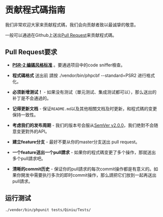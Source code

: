 # 贡献程式碼指南

我们非常欢迎大家来贡献程式碼，我们会向贡献者致以最诚挚的敬意。

一般可以通過在Github上送出[Pull Request](https://github.com/qiniu/php-sdk)来贡献程式碼。

## Pull Request要求

- **[PSR-2 编碼风格标准](https://github.com/php-fig/fig-standards/blob/master/accepted/PSR-2-coding-style-guide.md)** 。要通過项目中的code sniffer檢查。

- **程式碼格式** 送出前 請按 ./vendor/bin/phpcbf --standard=PSR2  进行格式化。

- **必须新增测试！** - 如果没有测试（單元测试、集成测试都可以），那么送出的补丁是不会通過的。

- **记得更新文档** - 保证`README.md`以及其他相關文档及时更新，和程式碼的变更保持一致性。

- **考虑我们的发布周期** - 我们的版本号会服从[SemVer v2.0.0](http://semver.org/)，我们绝對不会随意变更對外的API。

- **建立feature分支** - 最好不要从你的master分支送出 pull request。

- **一个feature送出一个pull請求** - 如果你的程式碼变更了多个操作，那就送出多个pull請求吧。

- **清晰的commit历史** - 保证你的pull請求的每次commit操作都是有意义的。如果你開发中需要执行多次的即时commit操作，那么請把它们放到一起再送出pull請求。

## 运行测试

``` bash
./vendor/bin/phpunit tests/Qiniu/Tests/

```
